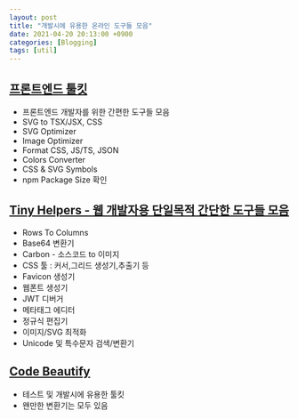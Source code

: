 ```yaml
---
layout: post
title: "개발시에 유용한 온라인 도구들 모음"
date: 2021-04-20 20:13:00 +0900
categories: [Blogging]
tags: [util]
---
```


## [프론트엔드 툴킷](https://www.fetoolkit.io/)

- 프론트엔드 개발자를 위한 간편한 도구들 모음
- SVG to TSX/JSX, CSS
- SVG Optimizer
- Image Optimizer
- Format CSS, JS/TS, JSON
- Colors Converter
- CSS & SVG Symbols
- npm Package Size 확인

## [Tiny Helpers - 웹 개발자용 단일목적 간단한 도구들 모음](https://tiny-helpers.dev/)

- Rows To Columns
- Base64 변환기
- Carbon - 소스코드 to 이미지
- CSS 툴 : 커서,그리드 생성기,추출기 등
- Favicon 생성기
- 웹폰트 생성기
- JWT 디버거
- 메타태그 에디터
- 정규식 편집기
- 이미지/SVG 최적화
- Unicode 및 특수문자 검색/변환기

## [Code Beautify](https://codebeautify.org/)

- 테스트 및 개발시에 유용한 툴킷
- 왠만한 변환기는 모두 있음